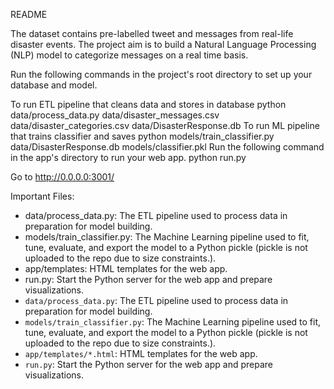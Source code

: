 README

The dataset contains pre-labelled tweet and messages from real-life disaster events. The project aim is to build a Natural Language Processing (NLP) model to categorize messages on a real time basis.

Run the following commands in the project's root directory to set up your database and model.

To run ETL pipeline that cleans data and stores in database python data/process_data.py data/disaster_messages.csv data/disaster_categories.csv data/DisasterResponse.db
To run ML pipeline that trains classifier and saves python models/train_classifier.py data/DisasterResponse.db models/classifier.pkl
Run the following command in the app's directory to run your web app. python run.py

Go to http://0.0.0.0:3001/

Important Files:
 - data/process_data.py: The ETL pipeline used to process data in preparation for model building.
 - models/train_classifier.py: The Machine Learning pipeline used to fit, tune, evaluate, and export the model to a Python pickle (pickle is not uploaded to the repo due to size constraints.).
 - app/templates: HTML templates for the web app.
 - run.py: Start the Python server for the web app and prepare visualizations.
 - `data/process_data.py`: The ETL pipeline used to process data in preparation for model building.
 - `models/train_classifier.py`: The Machine Learning pipeline used to fit, tune, evaluate, and export the model to a Python pickle (pickle is not uploaded to the repo due to size constraints.).
 - `app/templates/*.html`: HTML templates for the web app.
 - `run.py`: Start the Python server for the web app and prepare visualizations.
